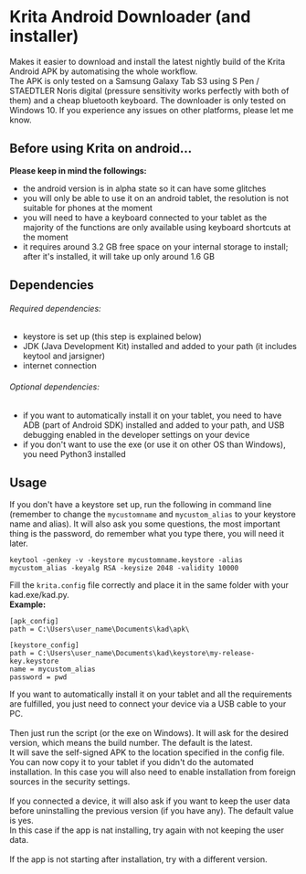 # Krita Android Downloader (and installer)
Makes it easier to download and install the latest nightly build of the Krita Android APK by automatising the whole workflow.\
The APK is only tested on a Samsung Galaxy Tab S3 using S Pen / STAEDTLER Noris digital (pressure sensitivity works perfectly with both of them) and a cheap bluetooth keyboard. The downloader is only tested on Windows 10. If you experience any issues on other platforms, please let me know.

## Before using Krita on android...
**Please keep in mind the followings:**
- the android version is in alpha state so it can have some glitches
- you will only be able to use it on an android tablet, the resolution is not suitable for phones at the moment
- you will need to have a keyboard connected to your tablet as the majority of the functions are only available using keyboard shortcuts at the moment 
- it requires around 3.2 GB free space on your internal storage to install; after it's installed, it will take up only around 1.6 GB

## Dependencies
###### Required dependencies:
- keystore is set up (this step is explained below)
- JDK (Java Development Kit) installed and added to your path (it includes keytool and jarsigner)
- internet connection
###### Optional dependencies:
- if you want to automatically install it on your tablet, you need to have ADB (part of Android SDK) installed and added to your path, and USB debugging enabled in the developer settings on your device
- if you don't want to use the exe (or use it on other OS than Windows), you need Python3 installed

## Usage
If you don't have a keystore set up, run the following in command line (remember to change the `mycustomname` and `mycustom_alias` to your keystore name and alias). It will also ask you some questions, the most important thing is the password, do remember what you type there, you will need it later.
```
keytool -genkey -v -keystore mycustomname.keystore -alias mycustom_alias -keyalg RSA -keysize 2048 -validity 10000
```
Fill the `krita.config` file correctly and place it in the same folder with your kad.exe/kad.py.\
**Example:**
```
[apk_config]
path = C:\Users\user_name\Documents\kad\apk\

[keystore_config]
path = C:\Users\user_name\Documents\kad\keystore\my-release-key.keystore
name = mycustom_alias
password = pwd
```
If you want to automatically install it on your tablet and all the requirements are fulfilled, you just need to connect your device via a USB cable to your PC.\
\
Then just run the script (or the exe on Windows). 
It will ask for the desired version, which means the build number. The default is the latest.\
It will save the self-signed APK to the location specified in the config file.
You can now copy it to your tablet if you didn't do the automated installation. In this case you will also need to enable installation from foreign sources in the security settings.\
\
If you connected a device, it will also ask if you want to keep the user data before uninstalling the previous version (if you have any). The default value is yes.\
In this case if the app is nat installing, try again with not keeping the user data.\
\
If the app is not starting after installation, try with a different version.
